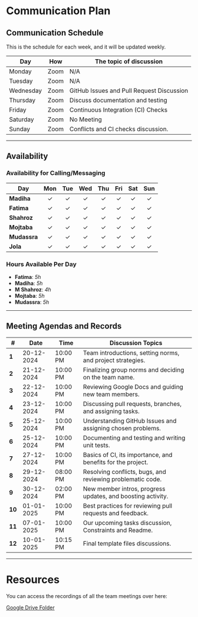 <!--
    This template is for inspiration. Feel free to change it however you like!

    Careful! Be sure to protect your privacy when filling out this document.
    Everything you write here will be public, so share only what you are
    comfortable sharing online. You can share the rest in confidence with your
    group by another channel.
-->

# Communication Plan

## Communication Schedule

This is the schedule for each week, and it will be updated weekly.

| Day       | How  | The topic of discussion                   |
|-----------|:----:|-------------------------------------------|
| Monday    | Zoom | N/A                                       |
| Tuesday   | Zoom | N/A                                       |
| Wednesday | Zoom | GitHub Issues and Pull Request Discussion |
| Thursday  | Zoom | Discuss documentation and testing         |
| Friday    | Zoom | Continuous Integration (CI) Checks        |
| Saturday  | Zoom | No Meeting                                |
| Sunday    | Zoom | Conflicts and CI checks discussion.       |

---

## Availability

### Availability for Calling/Messaging

| Day        | Mon | Tue | Wed | Thu | Fri | Sat | Sun |
|------------|:---:|:---:|:---:|:---:|:---:|:---:|:---:|
| **Madiha** |  ✓  |  ✓  |  ✓  |  ✓  |  ✓  |  ✓  |  ✓  |
| **Fatima** |  ✓  |  ✓  |  ✓  |  ✓  |  ✓  |  ✓  |  ✓  |
| **Shahroz**|  ✓  |  ✓  |  ✓  |  ✓  |  ✓  |  ✓  |  ✓  |
| **Mojtaba**|  ✓  |  ✓  |  ✓  |  ✓  |  ✓  |  ✓  |  ✓  |
|**Mudassra**|  ✓  |  ✓  |  ✓  |  ✓  |  ✓  |  ✓  |  ✓  |
|**Jola**|  ✓  |  ✓  |  ✓  |  ✓  |  ✓  |  ✓  |  ✓  |

### Hours Available Per Day

- **Fatima**: _5h_  
- **Madiha**: _5h_  
- **M Shahroz**: _4h_  
- **Mojtaba**: _5h_  
- **Mudassra**: _5h_  

---

## Meeting Agendas and Records

|**#**|**Date**|**Time**|**Discussion Topics**|
|-----|--------|--------|---------------------|
|**1**|20-12-2024|10:00 PM|Team introductions, setting norms, and project strategies.|
|**2**|21-12-2024|10:00 PM|Finalizing group norms and deciding on the team name.|
|**3**|22-12-2024|10:00 PM|Reviewing Google Docs and guiding new team members.|
|**4**|23-12-2024|10:00 PM|Discussing pull requests, branches, and assigning tasks.|
|**5**|25-12-2024|10:00 PM|Understanding GitHub Issues and assigning chosen problems.|
|**6**|25-12-2024|10:00 PM|Documenting and testing and writing unit tests.|
|**7**|27-12-2024|10:00 PM|Basics of CI, its importance, and benefits for the project.|
|**8**|29-12-2024|08:00 PM|Resolving conflicts, bugs, and reviewing problematic code.|
|**9**|30-12-2024|02:00 PM|New member intros, progress updates, and boosting activity.|
|**10**|01-01-2025|10:00 PM|Best practices for reviewing pull requests and feedback.|
|**11**|07-01-2025|10:00 PM|Our upcoming tasks discussion, Constraints and Readme.|
|**12**|10-01-2025|10:15 PM|Final template files discussions.|

---

# Resources

You can access the recordings of all the team meetings over here:

[Google Drive Folder](https://drive.google.com/drive/folders/1HqlRRXPWwMKGMWvQfm-7FzbjnPJv60qA?usp=drive_link)
